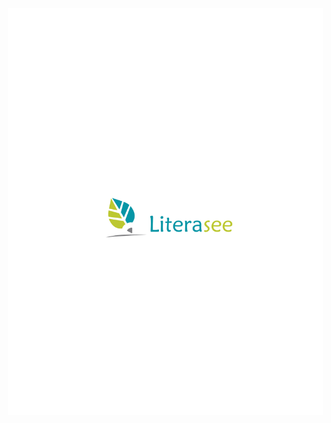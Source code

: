 <a href="https://literasee.github.io"><img src="public/Literasee_symbol_left.svg" align="left" hspace="10" vspace="6"></a>
